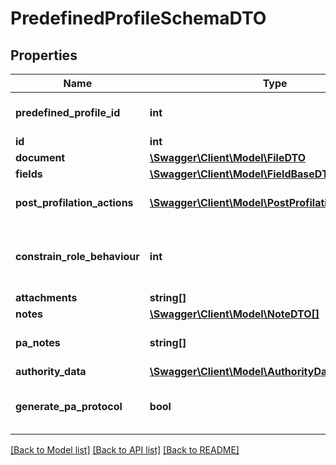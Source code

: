 # PredefinedProfileSchemaDTO

## Properties
Name | Type | Description | Notes
------------ | ------------- | ------------- | -------------
**predefined_profile_id** | **int** | Predefined Profile Identifier | [optional] 
**id** | **int** | Identifier | [optional] 
**document** | [**\Swagger\Client\Model\FileDTO**](FileDTO.md) | File data | [optional] 
**fields** | [**\Swagger\Client\Model\FieldBaseDTO[]**](FieldBaseDTO.md) | Fields | [optional] 
**post_profilation_actions** | [**\Swagger\Client\Model\PostProfilationActionDTO[]**](PostProfilationActionDTO.md) | Post Profilation Actions | [optional] 
**constrain_role_behaviour** | **int** | Possible values:  0: None  1: ForceInsert  2: State | [optional] 
**attachments** | **string[]** | Attachments | [optional] 
**notes** | [**\Swagger\Client\Model\NoteDTO[]**](NoteDTO.md) | Notes | [optional] 
**pa_notes** | **string[]** | Public Amministration Notes | [optional] 
**authority_data** | [**\Swagger\Client\Model\AuthorityDataDTO**](AuthorityDataDTO.md) | Authority Data | [optional] 
**generate_pa_protocol** | **bool** | Defines if a protocol has been generated | [optional] 

[[Back to Model list]](../README.md#documentation-for-models) [[Back to API list]](../README.md#documentation-for-api-endpoints) [[Back to README]](../README.md)


